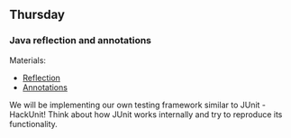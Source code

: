 ## Thursday

###  Java reflection and annotations

Materials:
- [Reflection](http://tutorials.jenkov.com/java-reflection/index.html)
- [Annotations](http://tutorials.jenkov.com/java/annotations.html)

We will be implementing our own testing framework similar to JUnit - HackUnit! 
Think about how JUnit works internally and try to reproduce its functionality.
